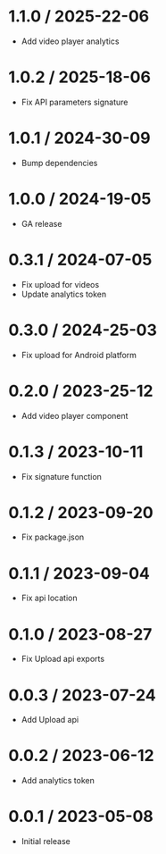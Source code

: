 1.1.0 / 2025-22-06
==================

* Add video player analytics

1.0.2 / 2025-18-06
==================

* Fix API parameters signature

1.0.1 / 2024-30-09
==================

* Bump dependencies

1.0.0 / 2024-19-05
==================

* GA release

0.3.1 / 2024-07-05
==================

* Fix upload for videos
* Update analytics token

0.3.0 / 2024-25-03
==================

* Fix upload for Android platform

0.2.0 / 2023-25-12
==================

* Add video player component

0.1.3 / 2023-10-11
==================

* Fix signature function

0.1.2 / 2023-09-20
==================

* Fix package.json

0.1.1 / 2023-09-04
==================

* Fix api location

0.1.0 / 2023-08-27
==================

* Fix Upload api exports

0.0.3 / 2023-07-24
==================

* Add Upload api

0.0.2 / 2023-06-12
==================

* Add analytics token

0.0.1 / 2023-05-08
==================

* Initial release
